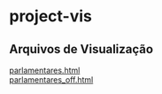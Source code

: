 # project-vis

## Arquivos de Visualização

[parlamentares.html](parlamentares.html)<br>
[parlamentares_off.html](parlamentares_off.html)<br>